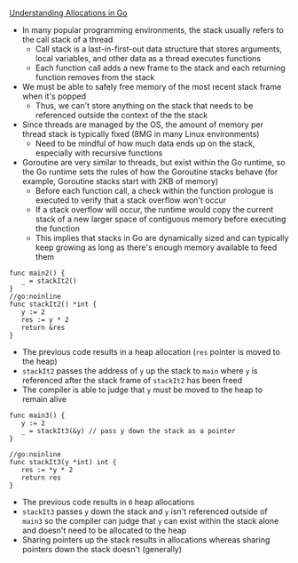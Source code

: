 [Understanding Allocations in Go](https://medium.com/eureka-engineering/understanding-allocations-in-go-stack-heap-memory-9a2631b5035d)

* In many popular programming environments, the stack usually refers to the call stack of a thread
  * Call stack is a last-in-first-out data structure that stores arguments, local variables, and other data as a thread executes functions
  * Each function call adds a new frame to the stack and each returning function removes from the stack
* We must be able to safely free memory of the most recent stack frame when it's popped
  * Thus, we can't store anything on the stack that needs to be referenced outside the context of the the stack
* Since threads are managed by the OS, the amount of memory per thread stack is typically fixed (8MG in many Linux environments)
  * Need to be mindful of how much data ends up on the stack, especially with recursive functions
* Goroutine are very similar to threads, but exist within the Go runtime, so the Go runtime sets the rules of how the Goroutine stacks behave (for example, Goroutine stacks start with 2KB of memory)
  * Before each function call, a check within the function prologue is executed to verify that a stack overflow won't occur
  * If a stack overflow will occur, the runtime would copy the current stack of a new larger space of contiguous memory before executing the function
  * This implies that stacks in Go are dynamically sized and can typically keep growing as long as there's enough memory available to feed them

```golang
func main2() {
   _ = stackIt2()
}
//go:noinline
func stackIt2() *int {
   y := 2
   res := y * 2
   return &res
}
```

* The previous code results in a heap allocation (`res` pointer is moved to the heap)
* `stackIt2` passes the address of `y` up the stack to `main` where `y` is referenced after the stack frame of `stackIt2` has been freed
* The compiler is able to judge that `y` must be moved to the heap to remain alive


```golang
func main3() {
   y := 2
   _ = stackIt3(&y) // pass y down the stack as a pointer
}

//go:noinline
func stackIt3(y *int) int {
   res := *y * 2
   return res
}
```

* The previous code results in `0` heap allocations
* `stackIt3` passes `y` down the stack and `y` isn't referenced outside of `main3` so the compiler can judge that `y` can exist within the stack alone and doesn't need to be allocated to the heap
* Sharing pointers up the stack results in allocations whereas sharing pointers down the stack doesn't (generally)
